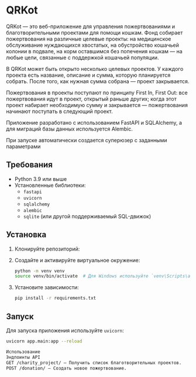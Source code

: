 # QRKot

QRKot — это веб-приложение для управления пожертвованиями и благотворительными проектами для помощи кошкам. Фонд собирает пожертвования на различные целевые проекты: на медицинское обслуживание нуждающихся хвостатых, на обустройство кошачьей колонии в подвале, на корм оставшимся без попечения кошкам — на любые цели, связанные с поддержкой кошачьей популяции.

В QRKot может быть открыто несколько целевых проектов. У каждого проекта есть название, описание и сумма, которую планируется собрать. После того, как нужная сумма собрана — проект закрывается.

Пожертвования в проекты поступают по принципу First In, First Out: все пожертвования идут в проект, открытый раньше других; когда этот проект набирает необходимую сумму и закрывается — пожертвования начинают поступать в следующий проект.

Приложение разработано с использованием FastAPI и SQLAlchemy, а для миграций базы данных используется Alembic.

При запуске автоматически создается суперюзер с заданными параметрами


## Требования

- Python 3.9 или выше
- Установленные библиотеки:
  - `fastapi`
  - `uvicorn`
  - `sqlalchemy`
  - `alembic`
  - `sqlite` (или другой поддерживаемый SQL-движок)

## Установка

1. Клонируйте репозиторий:


2. Создайте и активируйте виртуальное окружение:

    ```bash
    python -m venv venv
    source venv/bin/activate  # Для Windows используйте `venv\Scripts\activate`
    ```

3. Установите зависимости:

    ```bash
    pip install -r requirements.txt
    ```

## Запуск

Для запуска приложения используйте `uvicorn`:

```bash
uvicorn app.main:app --reload

Использование
Эндпоинты API
GET /charity_project/ — Получить список благотворительных проектов.
POST /donation/ — Создать новое пожертвование.